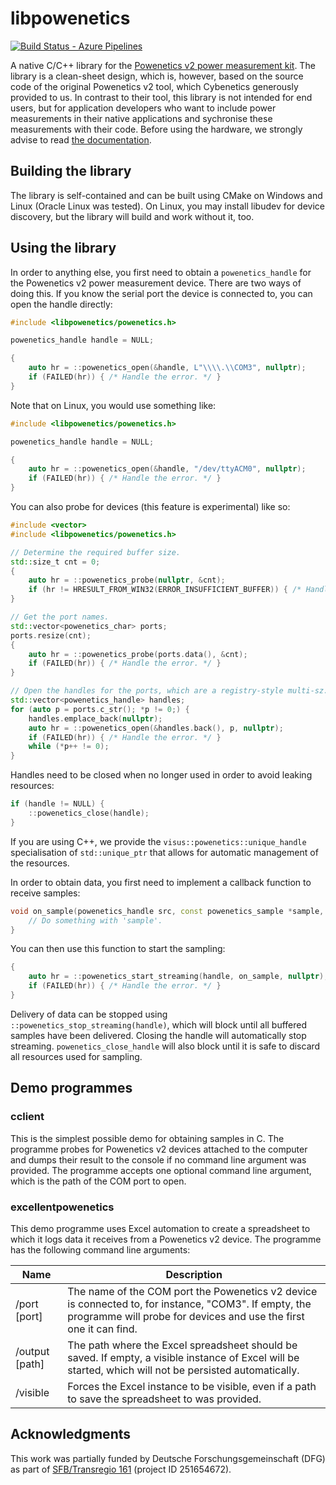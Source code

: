 # libpowenetics
[![Build Status - Azure Pipelines][build-button]][build-link]

[build-button]: https://img.shields.io/github/checks-status/UniStuttgart-VISUS/libpowenetics/master?label=Azure%20Pipelines&logo=Azure%20Pipelines
[build-link]: https://devops.visus.uni-stuttgart.de/tfs/VIS(US)/External%20Pipelines/_build/latest?definitionId=46&branchName=master

A native C/C++ library for the [Powenetics v2 power measurement kit](https://www.cybenetics.com/index.php?option=powenetics). The library is a clean-sheet design, which is, however, based on the source code of the original Powenetics v2 tool, which Cybenetics generously provided to us. In contrast to their tool, this library is not intended for end users, but for application developers who want to include power measurements in their native applications and sychronise these measurements with their code. Before using the hardware, we strongly advise to read [the documentation](https://hwbusters.com/gpu/powenetics-users-manual/).

## Building the library
The library is self-contained and can be built using CMake on Windows and Linux (Oracle Linux was tested). On Linux, you may install libudev for device discovery, but the library will build and work without it, too.

## Using the library
In order to anything else, you first need to obtain a `powenetics_handle` for the Powenetics v2 power measurement device. There are two ways of doing this. If you know the serial port the device is connected to, you can open the handle directly:
```c++
#include <libpowenetics/powenetics.h>

powenetics_handle handle = NULL;

{
    auto hr = ::powenetics_open(&handle, L"\\\\.\\COM3", nullptr);
    if (FAILED(hr)) { /* Handle the error. */ }
}
```

Note that on Linux, you would use something like:
```c++
#include <libpowenetics/powenetics.h>

powenetics_handle handle = NULL;

{
    auto hr = ::powenetics_open(&handle, "/dev/ttyACM0", nullptr);
    if (FAILED(hr)) { /* Handle the error. */ }
}
```

You can also probe for devices (this feature is experimental) like so:
```c++
#include <vector>
#include <libpowenetics/powenetics.h>

// Determine the required buffer size.
std::size_t cnt = 0;
{
    auto hr = ::powenetics_probe(nullptr, &cnt);
    if (hr != HRESULT_FROM_WIN32(ERROR_INSUFFICIENT_BUFFER)) { /* Handle the error. */ }
}

// Get the port names.
std::vector<powenetics_char> ports;
ports.resize(cnt);
{
    auto hr = ::powenetics_probe(ports.data(), &cnt);
    if (FAILED(hr)) { /* Handle the error. */ }
}

// Open the handles for the ports, which are a registry-style multi-sz.
std::vector<powenetics_handle> handles;
for (auto p = ports.c_str(); *p != 0;) {
    handles.emplace_back(nullptr);
    auto hr = ::powenetics_open(&handles.back(), p, nullptr);
    if (FAILED(hr)) { /* Handle the error. */ }
    while (*p++ != 0);
}
```

Handles need to be closed when no longer used in order to avoid leaking resources:
```c++
if (handle != NULL) {
    ::powenetics_close(handle);
}
```

If you are using C++, we provide the `visus::powenetics::unique_handle` specialisation of `std::unique_ptr` that allows for automatic management of the resources.

In order to obtain data, you first need to implement a callback function to receive samples:
```c++
void on_sample(powenetics_handle src, const powenetics_sample *sample, void *ctx) {
    // Do something with 'sample'.
}
```

You can then use this function to start the sampling:
```c++
{
    auto hr = ::powenetics_start_streaming(handle, on_sample, nullptr);
    if (FAILED(hr)) { /* Handle the error. */ }
}
```

Delivery of data can be stopped using `::powenetics_stop_streaming(handle)`, which will block until all buffered samples have been delivered. Closing the handle will automatically stop streaming. `powenetics_close_handle` will also block until it is safe to discard all resources used for sampling.

## Demo programmes
### cclient
This is the simplest possible demo for obtaining samples in C. The programme probes for Powenetics v2 devices attached to the computer and dumps their result to the console if no command line argument was provided. The programme accepts one optional command line argument, which is the path of the COM port to open.

### excellentpowenetics
This demo programme uses Excel automation to create a spreadsheet to which it logs data it receives from a Powenetics v2 device. The programme has the following command line arguments:

| Name| Description |
| --- | --- |
| /port [port] | The name of the COM port the Powenetics v2 device is connected to, for instance, "COM3". If empty, the programme will probe for devices and use the first one it can find. |
| /output [path] | The path where the Excel spreadsheet should be saved. If empty, a visible instance of Excel will be started, which will not be persisted automatically. |
| /visible | Forces the Excel instance to be visible, even if a path to save the spreadsheet to was provided. |

## Acknowledgments
This work was partially funded by Deutsche Forschungsgemeinschaft (DFG) as part of [SFB/Transregio 161](https://www.sfbtrr161.de) (project ID 251654672).
